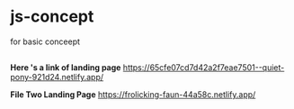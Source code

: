 # js-concept
for basic conceept
##
**Here 's  a link of landing page** 
https://65cfe07cd7d42a2f7eae7501--quiet-pony-921d24.netlify.app/



**File Two Landing Page**
 https://frolicking-faun-44a58c.netlify.app/

